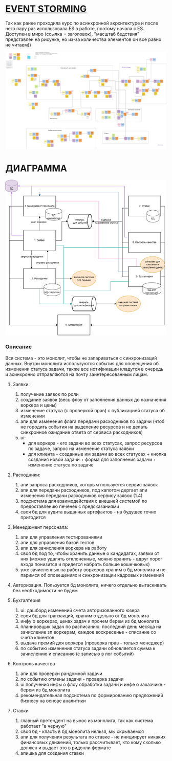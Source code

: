 # [**EVENT STORMING**](https://miro.com/welcomeonboard/Tmh2VEd2eUI5UktXUzBVTE8wbG5rOHVUMFgxWWVtdnMzT1c0bzVrMTZnNkhjRTdZQTJlazRLVm5OUHpOT1RBc3c0aFMrS01ja0lkUjdyNzUwZjVyU3FiZUNZYmlNSlJacGVKWkRCUGZLSzZGa1FnU2k1ekpYbVl4NjhSS3hPVXkhZQ==?share_link_id=24647857868) 

Так как ранее проходила курс по асинхронной акрхитектуре и после него пару раз использовала ES в работе, поэтому начала с ES. Доступен в миро (ссылка = заголовок), "масштаб бедствия" представлен на рисунке, но из-за количества элементов он все равно не читаем))

![рисунок 1 - event storming](es.png)

# ДИАГРАММА

![alt text](diagram.png)

### Описание 
Вся система - это монолит, чтобы не запариваться с синхронизаций данных. Внутри монолита используются события для оповещения об изменении статуса задачи, также все нотификации кладутся в очередь и асинхронно отправляются на почту заинтересованным лицам.

1. Заявки:
   1. получение заявок по роли
   2. создание заявок (весь флоу от заполнения данных до назначения воркера и цены)
   3. изменение статуса (с проверкой прав) с публикацией статуса об изменении
   4. апи для изменения флага передачи расходников по задачи (чтоб не городить события на выделение ресурсов и не делать синхронное ожидание ответа от сервиса расходников)
   5. ui:
      - для воркера - его задачи во всех статусах, запрос ресурсов по задаче, запрос на изменение статуса заявки 
      - для клиента - созданные им задачи во всех статусах + кнопка создания новой задачи + форма для заполнения задачи + изменение статуса по задаче

2. Расходники:
   1. апи запроса расходников, которым пользуется сервис заявок
   2. апи для передачи расходников, под капотом дергает апи изменения передачи расходников сервису заявок (1.4)
   3. подсистема для взаимодействия с внешней системой по предоставлению печенек с предсказаниями
   4. своя бд для аудита выданных артефактов - на будущее точно пригодится 
   
3. Менеджмент персонала:
   1. апи для управления тестированиями
   2. апи для управления базой тестов
   3. апи для зачисления воркера на работу
   4. своя бд под то, чтобы хранить данные о кандидатах, заявки от них (можно удалять отклоненные, можно хранить - вдруг порог входа понизится и придется набрать больше кошечковых)
   5. уже зачисленных на работу воркеров храним в бд монолита и не паримся об оповещениях и синхронизации кадровых изменений
   
4. Авторизация. Пользуется бд монолита, ничего отдельно вытаскивать без необходимости не будем
5. Бухгалтерия
   1. ui: дашборд изменений счета авторизованного юзера
   2. своя бд для транзакций, храним отдельно от бд монолита
   3. инфу о воркерах, ценах задач и прочем берем из бд монолита
   4. планировщик задач по расписанию: последний день месяца на зачисление зп воркерам, каждое воскресенье - списание со счета клиентов 
   5. выдача премий для воркера (проверка прав - только менеджер)
   6. по событию изменения статуса задачи обновляется сумма к зачислению и списанию (с записью в лог событий)
   
6. Контроль качества
   1. апи для проверки рандомной задачи
   2. по событию отмены задачи - проверка задачи
   3. ui получения инфы о флоу обработки задачи и инфе о заказчике - берем из бд монолита
   4. рекомендательная подсистема по формированию предложений бизнесу на основе аналитики 
7. Ставки
   1. главный претендент на вынос из монолита, так как система работает "в черную"
   2. своя бд - класть в бд монолита нельзя, мы скрываемся 
   3.  апи для получения результата по ставке  - не инициирует никаких финансовых движений, только рассчитывает, кто кому сколько должен и выдает это в ридонли формате
   4. апишка для создания ставки
   